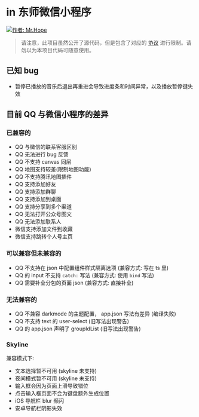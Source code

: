 # in 东师微信小程序

[![作者: Mr.Hope](https://img.shields.io/badge/作者-Mr.Hope-blue.svg?style=for-the-badge)](https://mrhope.site)

> 请注意，此项目虽然公开了源代码，但是包含了对应的 [协议](https://github.com/Hope-Studio/innenu-miniapp/tree/wechat/v4/LICENSE) 进行限制。请勿以为本项目代码可随意使用。

## 已知 bug

- 暂停已播放的音乐后退出再重进会导致进度条和时间异常，以及播放暂停键失效

## 目前 QQ 与微信小程序的差异

### 已兼容的

- QQ 与微信的联系客服区别
- QQ 无法进行 bug 反馈
- QQ 不支持 canvas 同层
- QQ 地图支持较差(限制地图功能)
- QQ 不支持腾讯地图插件
- QQ 支持添加好友
- QQ 支持添加群聊
- QQ 支持添加到桌面
- QQ 支持分享到多个渠道
- QQ 无法打开公众号图文
- QQ 无法添加联系人
- 微信支持添加文件到收藏
- 微信支持跳转个人号主页

### 可以兼容但未兼容的

- QQ 不支持在 json 中配置组件样式隔离选项 (兼容方式: 写在 ts 里)
- QQ 的 input 不支持 `catch:` 写法 (兼容方式: 使用 `bind` 写法)
- QQ 需要补全分包的页面 json (兼容方式: 直接补全)

### 无法兼容的

- QQ 不兼容 darkmode 的主题配置， app.json 写法有差异 (编译失败)
- QQ 不支持 text 的 user-select (旧写法出现警告)
- QQ 的 app.json 声明了 groupIdList (旧写法出现警告)

### Skyline

兼容模式下:

- 文本选择暂不可用 (skyline 未支持)
- 夜间模式暂不可用 (skyline 未支持)
- 输入框会因为页面上滑导致错位
- 点击输入框页面不会为键盘额外生成位置
- iOS 导航栏 blur 频闪
- 安卓导航栏阴影失效
